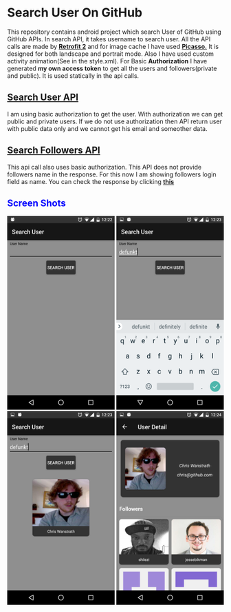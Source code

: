 # Search User On GitHub
This repository contains android project which search User of GitHub using GitHub APIs.  In search API, it takes username to search user. 
All the API calls are made by <a href="http://square.github.io/retrofit/"><b>Retrofit 2</b></a> and for image cache I have used <a href="http://square.github.io/picasso/"><b>Picasso.</b></a></n> It is designed for both landscape and portrait mode.  Also I have used custom activity animation(See in the style.xml). For Basic <b>Authorization</b> I have generated <b>my own access token</b> to get all the users and followers(private and public).  It is used statically in the api calls.
<a href="https://developer.github.com/v3/users/#get-a-single-user"><h2>Search User API</h2></a></n>
<p>I am using basic authorization to get the user.  With authorization we can get public and private users.  If we do not use authorization then API return user with public data only and we cannot get his email and someother data.</p>
<a href="https://developer.github.com/v3/users/followers"><h2>Search Followers API</h2></a>
<p>This api call also uses basic authorization.  This API does not provide followers name in the response.  For this now I am showing followers login field as name.  You can check the response by clicking <a href="https://developer.github.com/v3/users/followers/#list-followers-of-a-user"><b>this</b></a></p> 
<h2 style="color:blue;">Screen Shots</h2>
<img src="https://github.com/shakeelnasrullah/SearchUserOnGitHub/blob/master/app/Screen%20Shots/1.png" alt="Search Screen" width="250" height="450">
<img src="https://github.com/shakeelnasrullah/SearchUserOnGitHub/blob/master/app/Screen%20Shots/2.png" alt="Search Result" width="250" height="450">
<img src="https://github.com/shakeelnasrullah/SearchUserOnGitHub/blob/master/app/Screen%20Shots/3.png" alt="Search User" width="250" height="450">
<img src="https://github.com/shakeelnasrullah/SearchUserOnGitHub/blob/master/app/Screen%20Shots/4.png" alt="Detail Screen" width="250" height="450">
        
